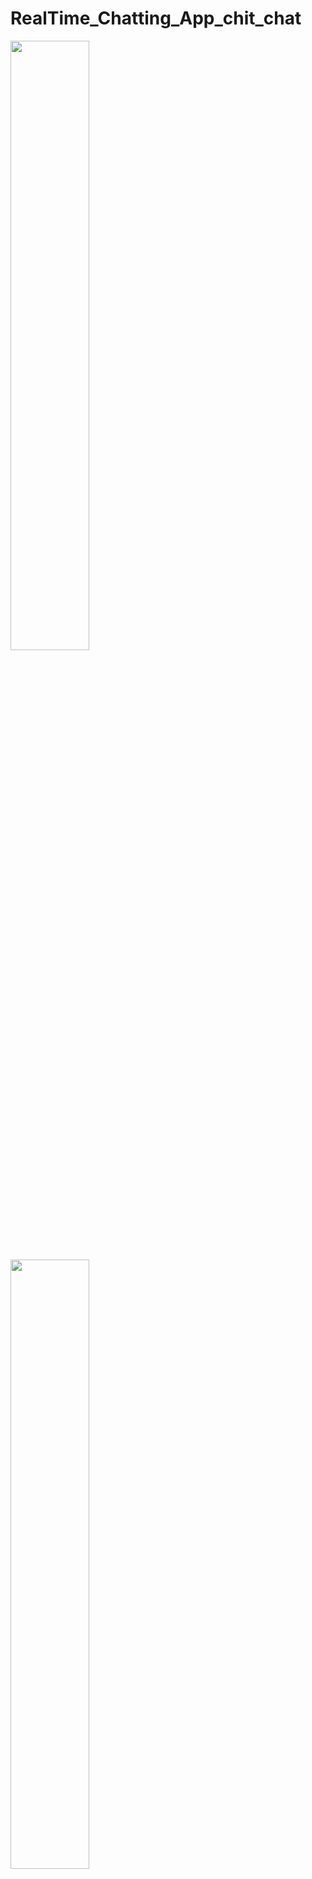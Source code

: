 # RealTime_Chatting_App_chit_chat
<img src="https://user-images.githubusercontent.com/73985335/128609150-e4a57271-afe5-4e32-85b8-457cf52a3522.jpeg" width=50% height=50%>
<img src="https://user-images.githubusercontent.com/73985335/128609154-a0f5df3a-280d-4b82-b1e3-97247ed728be.jpeg" width=50% height=50%>
<img src="https://user-images.githubusercontent.com/73985335/128611245-d4e36454-379c-4012-bd93-77026081c249.jpeg" width=50% height=50%>

<img src="https://user-images.githubusercontent.com/73985335/128609161-ae1a3082-4d69-4488-9f0e-592defbe177f.jpeg" width=50% height=50%>
<img src="https://user-images.githubusercontent.com/73985335/128609166-a9a1816e-8951-44a2-b978-6462d88e4ad6.jpeg" width=50% height=50%>
<img src="https://user-images.githubusercontent.com/73985335/128609173-b436f43b-f6ba-4b83-b37d-dd56df3b2a24.jpeg" width=50% height=50%>
<img src="https://user-images.githubusercontent.com/73985335/128609175-9cc5145f-7b26-47d5-977a-ebd6ac30b59d.jpeg" width=50% height=50%>

